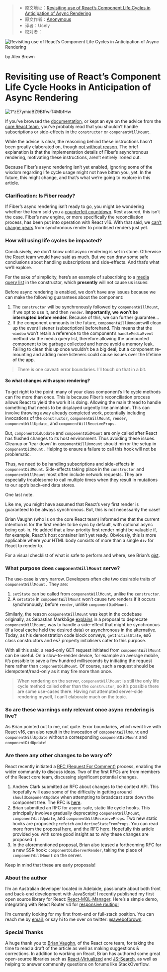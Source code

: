 > -  原文地址：[Revisiting use of React’s Component Life Cycles in Anticipation of Async Rendering](https://www.freecodecamp.org/news/how-to-safely-use-reacts-life-cycles-with-fiber-s-async-rendering-fd4469ebbd8f/)
> -  原文作者：[Anonymous](https://www.freecodecamp.orgAnonymous)
> -  译者：Ucely
> -  校对者：

![Revisiting use of React’s Component Life Cycles in Anticipation of Async Rendering](https://cdn-media-1.freecodecamp.org/images/1*zE7ymidBZ9BffwrT4MbfHw.jpeg)

by Alex Brown

# Revisiting use of React’s Component Life Cycle Hooks in Anticipation of Async Rendering

![1*zE7ymidBZ9BffwrT4MbfHw](https://cdn-media-1.freecodecamp.org/images/1*zE7ymidBZ9BffwrT4MbfHw.jpeg)

If you’ve browsed the [documentation](https://reactjs.org/docs/react-component.html#constructor), or kept an eye on the advice from the [core React team](https://twitter.com/dan_abramov/status/790581793397305345?lang=en), you’ve probably read that you shouldn’t handle subscriptions or side-effects in the `constructor` or `componentWillMount`.

While the advice is clear, the reasoning behind these instructions hasn’t been greatly elaborated on, though [not without reason](https://github.com/reactjs/reactjs.org/issues/302#issuecomment-345445888). The brief explanation is that the implementation details of Fiber’s asynchronous rendering, motivating these instructions, aren’t entirely ironed out.

Because Fiber’s async rendering isn’t yet enabled, ignoring some of the wisdom regarding life cycle usage might not have bitten you, yet. In the future, this might change, and that’s what we’re going to explore in this article.

### Clarification: Is Fiber ready?

If Fiber’s async rendering isn’t ready to go, you might be wondering whether the team sold you a [counterfeit countdown](http://isfiberreadyyet.com/). Rest assured, this isn’t the case. Fiber’s new engine, or more specifically the reconciliation process, has been put into operation with React v16. With that said, we [can’t change gears](https://reactjs.org/docs/codebase-overview.html#fiber-reconciler) from synchronous render to prioritised renders just yet.

### How will using life cycles be impacted?

Conclusively, we don’t know until async rendering is set in stone. Otherwise the React team would have said as much. But we can draw some safe conclusions about handling subscriptions and side-effects. And that’s what we’ll explore.

For the sake of simplicity, here’s an example of subscribing to a [media query list](https://developer.mozilla.org/en-US/docs/Web/API/MediaQueryList) in the constructor, which **presently** will not cause us issues:

Before async rendering is enabled, we don’t have any issues because we can make the following guarantees about the component:

1.  The `constructor` will be synchronously followed by `componentWillMount`, if we opt to use it, and then `render`. **Importantly, we won’t be interrupted before render.** Because of this, we can further guarantee…
2.  If the component unmounts in the future, `componentWillUnmount`will clean up the event listener (subscription) beforehand. This means that the `window` won’t retain a reference to the component’s `handleMediaEvent` method via the media query list, therefore allowing the unmounted component to be garbage collected and hence avoid a memory leak. Failing to clean this up once wouldn’t be a big deal, but a component re-mounting and adding more listeners could cause issues over the lifetime of the app.

> There is one caveat: error boundaries. I’ll touch on that in a bit.

#### So what changes with async rendering?

To get right to the point: many of your class component’s life cycle methods can fire more than once. This is because Fiber’s reconciliation process allows React to yield the work it is doing. Allowing the main thread to handle something that needs to be displayed urgently like animation. This can involve throwing away already completed work, potentially including invocations of the `constructor`, `componentWillMount`, `render`, `componentWillUpdate`, and `componentWillReceiveProps`.

But, `componentDidUpdate` and `componentDidMount` are only called after React has flushed changes to its host environment. Thus avoiding these issues. Cleanup or ‘tear down’ in `componentWillUnmount` should mirror the setup in `componentDidMount.` Helping to ensure a failure to call this hook will not be problematic.

Thus, we need to be handling subscriptions and side-effects in `componentDidMount`. Side-effects taking place in the `constructor` and `componentWillMount` most often include network requests. They are especially troublesome to call multiple times when they result in mutations to our app’s back-end data stores.

One last note.

Like me, you might have assumed that React’s very first render is guaranteed to be always synchronous. But, this is not necessarily the case!

Brian Vaughn (who is on the core React team) informed me that the current intention is for the first render to be sync by default, with optional async being opt-in. He added that a low-priority first render might be valuable if, for example, React’s host container isn’t yet ready. Obviously, this is more applicable where your HTML body consists of more than a single `div` for React to render to.

For a visual checklist of what is safe to perform and where, see Brian’s [gist](https://gist.github.com/bvaughn/923dffb2cd9504ee440791fade8db5f9).

### What purpose does `componentWillMount` serve?

The use-case is very narrow. Developers often cite two desirable traits of `componentWillMount.` They are:

1.  `setState` can be called from `componentWillMount`, unlike the `constructor`.
2.  A `setState` in `componentWillMount` won’t cause two renders if it occurs synchronously, before `render`, unlike `componentDidMount`.

Similarly, the reason `componentWillMount` was kept in the codebase originally, as Sebastian Markbåge [explains](https://github.com/facebook/react/issues/7671) in a proposal to deprecate `componentWillMount`, was to handle a side-effect that might be synchronous (if a local cache held the desired data) or asynchronous in the alternative. Today, as his demonstration code block conveys, `getInitialState`, es6 class constructors and es7 property initialisers cater to this purpose.

With all this said, a read-only GET request initiated from `componentWillMount` can be useful. On a slow-to-render device, for example an average mobile, it’s possible to save a few hundred milliseconds by initiating the request here rather than `componentDidMount`. Of course, such a request should be idempotent/read-only as it may fire more than once.

> When rendering on the server, `componentWillMount` is still the only life cycle method called other than the `constructor`, so it’s possible there are some use-cases there. Having not attempted server-side rendering myself, I can’t elaborate much on the topic.

### So are these warnings only relevant once async rendering is live?

As Brian pointed out to me, not quite. Error boundaries, which went live with React v16, can also result in the invocation of `componentWillMount` and `componentWillUpdate` without a corresponding `componentDidMount` and `componentDidUpdate`!

### Are there any other changes to be wary of?

React recently initiated a [RFC (Request For Comment)](https://reactjs.org/blog/2017/12/07/introducing-the-react-rfc-process.html) process, enabling the wider community to discuss ideas. Two of the first RFCs are from members of the React core team, discussing significant potential changes.

1.  Andrew Clark submitted an RFC about changes to the context API. This hopefully will ease some of the difficulty in getting around `shouldComponentUpdate` when attempting to broadcast state down the component tree. The RFC is [here](https://github.com/reactjs/rfcs/pull/2).
2.  Brian submitted an RFC for async-safe, static life cycle hooks. This principally involves gradually deprecating `componentWillMount`, `componentWillUpdate`, and `componentWillReceieveProps`. Two new static hooks are proposed: `prefetch` and `deriveStateFromProps`. You can read more from the proposal [here](https://github.com/bvaughn/rfcs/blob/static-lifecycle-methods/text/0000-static-lifecycle-methods.md), and the RFC [here](https://github.com/reactjs/rfcs/pull/6). Hopefully this article provided you with some good insight as to why these changes are proposed :).
3.  In the aforementioned proposal, Brian also teased a forthcoming RFC for a new SSR hook: `componentDidServerRender`, taking the place of `componentWillMount` on the server.

Keep in mind that these are early proposals!

### About the author

I’m an Australian developer located in Adelaide, passionate about both front and back-end development with JavaScript! I recently published my first open source library for React: [React-MQL-Manager](https://github.com/AWebOfBrown/React-MQL-Manager). Here’s a simple demo, integrating with React Router v4 for [responsive routing!](https://codesandbox.io/s/lo3p1wkjz)

I’m currently looking for my first front-end or full-stack position. You can reach me by [email](mailto:ajcbrown820@gmail.com), or say hi to me over on twitter: [@awebofbrown](https://twitter.com/awebofbrown).

### Special Thanks

A huge thank you to [Brian Vaughn](https://twitter.com/brian_d_vaughn), of the React core team, for taking the time to read a draft of the article as well as making suggestions & corrections. In addition to working on React, Brian has authored some great open-source libraries such as [React-Virtualized](https://github.com/bvaughn/react-virtualized) and [JS-Search](https://github.com/bvaughn/js-search), as well as helping to answer community questions on forums like StackOverflow.

